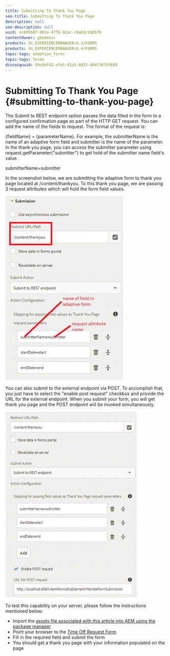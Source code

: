 ```yaml
---
title: Submitting To Thank You Page
seo-title: Submitting To Thank You Page
description: null
seo-description: null
uuid: ec695b87-083a-47f6-92ac-c9a6dc2b85fb
contentOwner: gbedekar
products: SG_EXPERIENCEMANAGER/6.3/FORMS
products: SG_EXPERIENCEMANAGER/6.4/FORMS
topic-tags: adaptive_forms
topic-tags: forms
discoiquuid: 58c6bf42-efe5-41a3-8023-d84f3675f689
---
```


# Submitting To Thank You Page {#submitting-to-thank-you-page}

The Submit to REST endpoint option passes the data filled in the form to a configured confirmation page as part of the HTTP GET request. You can add the name of the fields to request. The format of the request is:

{fieldName} = {parameterName}. For example, the submitterName is the name of an adaptive form field and submitter is the name of the parameter. In the thank you page, you can access the submitter parameter using request.getParameter("submitter") to get hold of the submitter name field's value.

submitterName=submitter

In the screenshot below, we are submitting the adaptive form to thank you page located at /content/thankyou. To this thank you page, we are passing 3 request attributes which will hold the form field values.

![thank](assets/thankyoupage.gif)

You can also submit to the external endpoint via POST. To accomplish that, you just have to select the "enable post request" checkbox and provide the URL for the external endpoint. When you submit your form, you will get thank you page and the POST endpoint will be invoked simultaneously.

![capture](assets/capture.gif)


To test this capability on your server, please follow the instructions mentioned below:

* Import the [assets file associated with this article into AEM using the package manager](assets/submittingtorestendpoint.zip)
* Point your browser to the [Time Off Request Form](http://localhost:4502/content/dam/formsanddocuments/helpx/timeoffrequestform/jcr:content?wcmmode=disabled)
* Fill in the required field and submit the form
* You should get a thank you page with your information populated on the page


